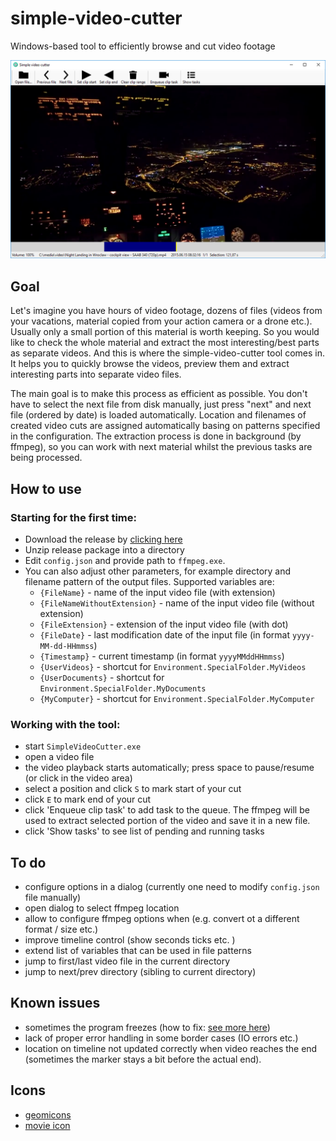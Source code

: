 # simple-video-cutter

Windows-based tool to efficiently browse and cut video footage

![Screenshot](screenshot.png)

## Goal

Let's imagine you have hours of video footage, dozens of files (videos from your vacations, material copied from your action camera or a drone etc.). 
Usually only a small portion of this material is worth keeping. So you would like to check the whole material and extract the most interesting/best 
parts as separate videos. And this is where the simple-video-cutter tool comes in. It helps you to quickly browse the videos, preview them and 
extract interesting parts into separate video files. 

The main goal is to make this process as efficient as possible. 
You don't have to select the next file from disk manually, just press "next" and next file (ordered by date) is loaded automatically. 
Location and filenames of created video cuts are assigned automatically basing on patterns specified in the configuration. 
The extraction process is done in background (by ffmpeg), so you can work with next material whilst the previous tasks are being processed. 

## How to use 

### Starting for the first time: 

- Download the release by [clicking here](https://github.com/bartekmotyl/simple-video-cutter/releases)
- Unzip release package into a directory 
- Edit `config.json` and provide path to `ffmpeg.exe`.
- You can also adjust other parameters, for example directory and filename pattern of the output files. Supported variables are: 
	- `{FileName}` - name of the input video file (with extension)
	- `{FileNameWithoutExtension}` - name of the input video file (without extension)
	- `{FileExtension}` - extension of the input video file (with dot)
	- `{FileDate}` - last modification date of the input file (in format `yyyy-MM-dd-HHmmss`)
	- `{Timestamp}` - current timestamp (in format `yyyyMMddHHmmss`)
	- `{UserVideos}` - shortcut for `Environment.SpecialFolder.MyVideos`
	- `{UserDocuments}` - shortcut for `Environment.SpecialFolder.MyDocuments`
	- `{MyComputer}` - shortcut for `Environment.SpecialFolder.MyComputer`
	
### Working with the tool:
- start `SimpleVideoCutter.exe`
- open a video file 
- the video playback starts automatically; press space to pause/resume (or click in the video area)
- select a position and click `S` to mark start of your cut 
- click `E` to mark end of your cut 
- click 'Enqueue clip task' to add task to the queue. 
  The ffmpeg will be used to extract selected portion of the video and save it in a new file. 
- click 'Show tasks' to see list of pending and running tasks


## To do
- configure options in a dialog (currently one need to modify `config.json` file manually)
- open dialog to select ffmpeg location 
- allow to configure ffmpeg options when (e.g. convert ot a different format / size etc.) 
- improve timeline control (show seconds ticks etc. )
- extend list of variables that can be used in file patterns 
- jump to first/last video file in the current directory 
- jump to next/prev directory (sibling to current directory)



## Known issues
- sometimes the program freezes (how to fix: [see more here](https://github.com/ZeBobo5/Vlc.DotNet/wiki/Vlc.DotNet-freezes-(don't-call-Vlc.DotNet-from-a-Vlc.DotNet-callback)))
- lack of proper error handling in some border cases (IO errors etc.) 
- location on timeline not updated correctly when video reaches the end 
  (sometimes the marker stays a bit before the actual end). 


## Icons 

- [geomicons](https://github.com/jxnblk/geomicons-open)
- [movie icon](https://www.freeiconspng.com/img/15157)
